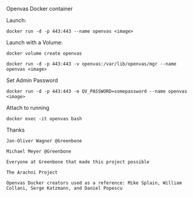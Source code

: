 Openvas Docker container

Launch:

	docker run -d -p 443:443 --name openvas <image>

Launch with a Volume:

	docker volume create openvas

	docker run -d -p 443:443 -v openvas:/var/lib/openvas/mgr --name openvas <image>

Set Admin Password

	docker run -d -p 443:443 -e OV_PASSWORD=somepassword --name openvas <image>


Attach to running

	docker exec -it openvas bash


Thanks

	Jan-Oliver Wagner @Greenbone
	
	Michael Meyer @Greenbone

	Everyone at Greenbone that made this project possible

	The Arachni Project 

	Openvas Docker creators used as a reference: Mike Splain, William Collani, Serge Katzmann, and Daniel Popescu
